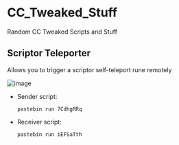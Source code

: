 # CC_Tweaked_Stuff
Random CC Tweaked Scripts and Stuff

## Scriptor Teleporter
Allows you to trigger a scriptor self-teleport rune remotely

![image](https://github.com/Strawma/CC_Tweaked_Stuff/assets/111586342/109e81ac-2e26-440a-9167-8ca21187bf94)

- Sender script:
  ```CraftOS
  pastebin run 7CdhgRRq
  ```
- Receiver script:
  ```CraftOS
  pastebin run iEFSaTth
  ```

